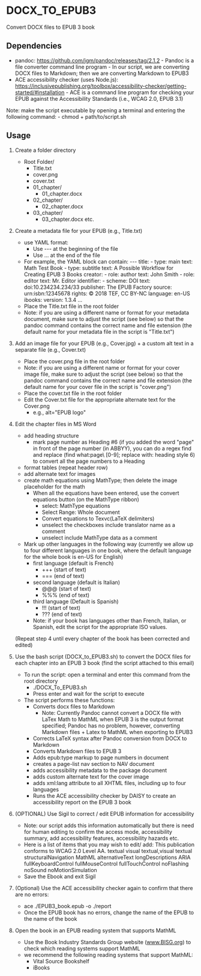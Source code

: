 # DOCX_TO_EPUB3
Convert DOCX files to EPUB 3 book

## Dependencies

- pandoc: https://github.com/jgm/pandoc/releases/tag/2.1.2
		- Pandoc is a file converter command line program
		- In our script, we are converting DOCX files to Markdown; then we are converting Markdown to EPUB3
- ACE accessibility checker (uses Node.js): https://inclusivepublishing.org/toolbox/accessibility-checker/getting-started/#installation
		- ACE is a command line program for checking your EPUB against the Accessibility Standards (i.e., WCAG 2.0, EPUB 3.1)

Note: make the script executable by opening a terminal and entering the following command:
		- chmod + path/to/script.sh

## Usage

1. Create a folder directory

	- Root Folder/
		- Title.txt
		- cover.png
		- cover.txt
		- 01_chapter/
			- 01_chapter.docx
		- 02_chapter/
			- 02_chapter.docx
		- 03_chapter/
			- 03_chapter.docx etc.

2. Create a metadata file for your EPUB (e.g., Title.txt)

	- use YAML format:
		- Use --- at the beginning of the file
		- Use ... at the end of the file
	- For example, the YAML block can contain:
			---
			title:
			- type: main
			  text: Math Test Book
			- type: subtitle
			  text: A Possible Workflow for Creating EPUB 3 Books
			creator:
			- role: author
			  text: John Smith
			- role: editor
			  text: Mr. Editor
			identifier:
			- scheme: DOI
			  text: doi:10.234234.234/33
			publisher:  The EPUB Factory
			source: urn:isbn:12345678
			rights: © 2018 TEF, CC BY-NC
			language: en-US
			ibooks:
			  version: 1.3.4
			...
	- Place the Title.txt file in the root folder
	- Note: if you are using a different name or format for your metadata document, make sure to adjust the script (see below) so that the pandoc command contains the correct name and file extension (the default name for your metadata file in the script is "Title.txt")

3. Add an image file for your EPUB (e.g., Cover.jpg) + a custom alt text in a separate file (e.g., Cover.txt)
	- Place the cover.png file in the root folder
	- Note: if you are using a different name or format for your cover image file, make sure to adjust the script (see below) so that the pandoc command contains the correct name and file extension (the default name for your cover file in the script is "cover.png")
	- Place the cover.txt file in the root folder
	- Edit the Cover.txt file for the appropriate alternate text for the Cover.png
		- e.g., alt="EPUB logo"

4. Edit the chapter files in MS Word

	- add heading structure
		- mark page number as Heading #6 (if you added the word "page" in front of the page number (in ABBYY), you can do a regex find and replace (find what:page\ [0-9]; replace with: heading style 6) to convert all the page numbers to a Heading
	- format tables (repeat header row)
	- add alternate text for images
	- create math equations using MathType; then delete the image placeholder for the math
		- When all the equations have been entered, use the convert equations button (on the MathType ribbon)
			- select: MathType equations
			- Select Range: Whole document
			- Convert equations to Texvc(LaTeX delimiters)
			- unselect the checkboxes include translator name as a comment
			- unselect include MathType data as a comment
	- Mark up other languages in the following way (currently we allow up to four different languages in one book, where the default language for the whole book is en-US for English)
		- first language (default is French)
			- +++ (start of text)
			- === (end of text)
		- second language (default is Italian)
			- @@@ (start of text)
			- %%% (end of text)
		- third language (Default is Spanish)
			- !!! (start of text)
			- ??? (end of text)
		- Note: if your book has languages other than French, Italian, or Spanish, edit the script for the appropriate ISO values.

	(Repeat step 4 until every chapter of the book has been corrected and edited)

5. Use the bash script (DOCX_to_EPUB3.sh) to convert the DOCX files for each chapter into an EPUB 3 book (find the script attached to this email)

	- To run the script: open a terminal and enter this command from the root directory
		- ./DOCX_To_EPUB3.sh
		- Press enter and wait for the script to execute
	- The script performs these functions:
		- Converts docx files to Markdown 
			- Note: Currently Pandoc cannot convert a DOCX file with LaTex Math to MathML when EPUB 3 is the output format specified; Pandoc has no problem, however, converting Markdown files + Latex to MathML when exporting to EPUB3
		- Corrects LaTeX syntax after Pandoc conversion from DOCX to Markdown
		- Converts Markdown files to EPUB 3
		- Adds epub:type markup to page numbers in document
		- creates a page-list nav section to NAV document
		- adds accessibility metadata to the package document
		- adds custom alternate text for the cover image
		- adds xml:lang attribute to all XHTML files, including up to four languages
		- Runs the ACE accessibility checker by DAISY to create an accessibility report on the EPUB 3 book

6. (OPTIONAL) Use Sigil to correct / edit EPUB information for accessibility 

	- Note: our script adds this information automatically but there is need for human editing to confirm the access mode, accessibility summary, add accessibility features, accessibility hazards etc.
	- Here is a list of items that you may wish to edit/ add:
			<meta property="schema:accessibilitySummary">This publication conforms to WCAG 2.0 Level AA.</meta>
			<meta property="schema:accessMode">textual</meta>
			<meta property="schema:accessMode">visual</meta>
			<meta property="schema:accessModeSufficient">textual,visual</meta>
			<meta property="schema:accessModeSufficient">textual</meta>
			<meta property="schema:accessibilityFeature">structuralNavigation</meta>
			<meta property="schema:accessibilityFeature">MathML</meta>
			<meta property="schema:accessibilityFeature">alternativeText</meta>
			<meta property="schema:accessibilityFeature">longDescriptions</meta>
			<meta property="schema:accessibilityAPI">ARIA</meta>
			<meta property="schema:accessibilityControl">fullKeyboardControl</meta>
			<meta property="schema:accessibilityControl">fullMouseControl</meta>
			<meta property="schema:accessibilityControl">fullTouchControl</meta>
			<meta property="schema:accessibilityHazard">noFlashing</meta>
			<meta property="schema:accessibilityHazard">noSound</meta>
			<meta property="schema:accessibilityHazard">noMotionSimulation</meta>
	- Save the Ebook and exit Sigil

7. (Optional) Use the ACE accessibility checker again to confirm that there are no errors:

	- ace ./EPUB3_book.epub -o ./report
	- Once the EPUB book has no errors, change the name of the EPUB to the name of the book
	
8. Open the book in an EPUB reading system that supports MathML

	- Use the Book Industry Standards Group website (www.BISG.org) to check which reading systems support MathML
	- we recommend the following reading systems that support MathML:
		- Vital Source Bookshelf
		- iBooks
